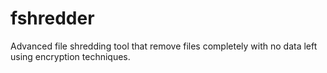 # fshredder
Advanced file shredding tool that remove files completely with no data left using encryption techniques.
